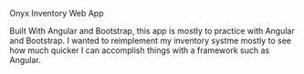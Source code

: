 Onyx Inventory Web App

Built With Angular and Bootstrap, this app is mostly to practice with Angular and Bootstrap. I wanted to reimplement my inventory systme mostly
to see how much quicker I can accomplish things with a framework such as Angular. 
